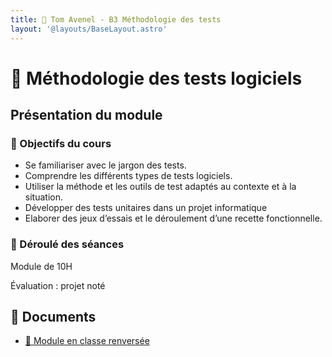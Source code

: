 ```yaml
---
title: 🧪 Tom Avenel - B3 Méthodologie des tests
layout: '@layouts/BaseLayout.astro'
---
```


# 🧪 Méthodologie des tests logiciels

## Présentation du module

### 🎯 Objectifs du cours

- Se familiariser avec le jargon des tests. 
- Comprendre les différents types de tests logiciels. 
- Utiliser la méthode et les outils de test adaptés au contexte et à la situation.
- Développer des tests unitaires dans un projet informatique
- Elaborer des jeux d’essais et le déroulement d’une recette fonctionnelle. 

### 📅 Déroulé des séances

Module de 10H

Évaluation : projet noté

## 📑 Documents

- [🔀 Module en classe renversée](/epsi/b3/methodo-tests/classe-renversee)

<!--

### Méthodologie des tests

- [🤓 Cours de méthodologie des tests](/tests/cours-methodo)
- [📝 Exercices sur la méthodologie de test](/tests/methodo/exercices_methodo_tests)
- [📖 Exemple de rapport de bug](/tests/methodo/exemple-rapport-bug)
- [📖 Exemple de template de plan de tests](/tests/methodo/exemple-template-plan-tests)

### Les tests unitaires

- [🤓 Cours : le framework Unittest en Python](/tests/unit/python/cours-python-unittest)
- [💻 TP : Analyses de code en Python et utilisation du debugger](/tests/unit/python/tp-python-lint-debug)
- [💻 TP : Tests automatisés en Python](/tests/unit/python/tp-python-tests)
  - Sources pour le TP : `git clone https://git.sr.ht/~toma/python-unit`
- [🏆 Projet tests unitaires](/tests/unit/projet_tests_unit)

## 🚀 Pour aller plus loin

- Voir les autres ressources du [🧪 cours sur les tests](/tests).

-->

